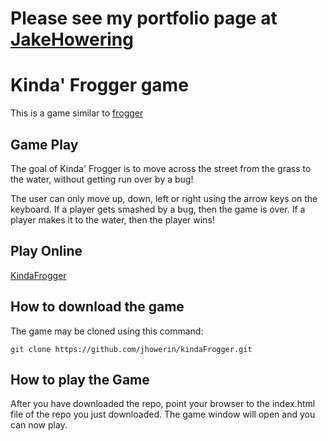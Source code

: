 # Please see my portfolio page at [JakeHowering](http://www.jakehowering.com)  

# Kinda' Frogger game

This is a game similar to [frogger](http://www.frogger.net/)<br>

## Game Play  
The goal of Kinda' Frogger is to move across the street from the grass to the water, without getting run over by a bug!<br>

The user can only move up, down, left or right using the arrow keys on the keyboard. If a player gets smashed by a bug, then the game is over. If a player makes it to the water, then the player wins!

## Play Online  
[KindaFrogger](https://jhowerin.github.io/kindaFrogger)  

## How to download the game  
The game may be cloned using this command:<br>
```
git clone https://github.com/jhowerin/kindaFrogger.git

```

## How to play the Game
After you have downloaded the repo, point your browser to the index.html file of the repo you just downloaded. The game window will open and you can now play.<br>

